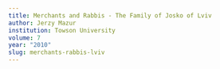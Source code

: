 ```yaml
---
title: Merchants and Rabbis - The Family of Josko of Lviv
author: Jerzy Mazur
institution: Towson University
volume: 7
year: "2010"
slug: merchants-rabbis-lviv
---
```

